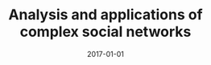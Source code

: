 ---
# Documentation: https://wowchemy.com/docs/managing-content/

title: Analysis and applications of complex social networks
subtitle: ''
summary: ''
authors:
- Katarzyna Musiał
- brodka
- Pasquale De Meo
tags: []
categories: []
date: '2017-01-01'
lastmod: 2022-10-07T05:44:19Z
featured: false
draft: false

# Featured image
# To use, add an image named `featured.jpg/png` to your page's folder.
# Focal points: Smart, Center, TopLeft, Top, TopRight, Left, Right, BottomLeft, Bottom, BottomRight.
image:
  caption: ''
  focal_point: ''
  preview_only: false

# Projects (optional).
#   Associate this post with one or more of your projects.
#   Simply enter your project's folder or file name without extension.
#   E.g. `projects = ["internal-project"]` references `content/project/deep-learning/index.md`.
#   Otherwise, set `projects = []`.
projects: []
publishDate: '2022-10-07T05:44:18.683255Z'
publication_types:
- '0'
abstract: ''
publication: ''
doi: 10.1155/2017/3014163
---